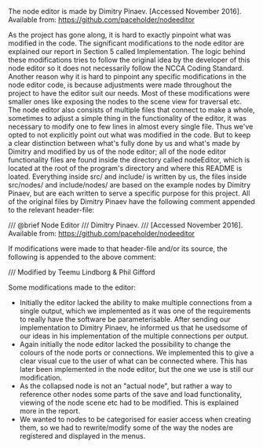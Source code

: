 The node editor is made by Dimitry Pinaev.
[Accessed November 2016]. Available from: https://github.com/paceholder/nodeeditor

As the project has gone along, it is hard to exactly pinpoint what was modified in the code.
The significant modifications to the node editor are explained our report in Section 5 called Implementation.
The logic behind these modifications tries to follow the original idea by the developer of this
node editor so it does not necessarily follow the NCCA Coding Standard. Another reason why it is
hard to pinpoint any specific modifications in the node editor code, is because adjustments were made
throughout the project to have the editor suit our needs. Most of these modifications were smaller ones
like exposing the nodes to the scene view for traversal etc. The node editor also consists of multiple files that
connect to make a whole, sometimes to adjust a simple thing in the functionality of the editor, it was necessary
to modify one to few lines in almost every single file. Thus we've opted to not explicitly point out what
was modified in the code. But to keep a clear distinction between what's fully done by us and what's made by Dimitry and
modified by us of the node editor; all of the node editor functionality files are found inside the directory
called nodeEditor, which is located at the root of the program's directory and where this README is loated.
Everything inside src/ and include/ is written by us, the files inside src/nodes/ and include/nodes/ are based on
the example nodes by Dimitry Pinaev, but are each written to serve a specific purpose for this project.
All of the original files by Dimitry Pinaev have the following comment appended to the relevant header-file:

/// @brief Node Editor
/// Dimitry Pinaev.
/// [Accessed November 2016]. Available from: https://github.com/paceholder/nodeeditor

If modifications were made to that header-file and/or its source, the following is appended to the above comment:

/// Modified by Teemu Lindborg & Phil Gifford

Some modifications made to the editor:
- Initially the editor lacked the ability to make multiple connections from a single output,
  which we implemented as it was one of the requirements to really have the software be
  parameterisable. After sending our implementation to Dimitry Pinaev, he informed us that he
  usedsome of our ideas in his implementation of the multiple connections per output.
- Again initially the node editor lacked the possibility to change the colours of the node ports
  or connections. We implemented this to give a clear visual cue to the user of what can be connected
  where. This has later been implemented in the node editor, but the one we use is still our modification.
- As the collapsed node is not an "actual node", but rather a way to reference other nodes some parts of
  the save and load functionality, viewing of the node scene etc had to be modified. This is explained more
  in the report.
- We wanted to nodes to be categorised for easier access when creating them, so we had to rewrite/modify
  some of the way the nodes are registered and displayed in the menus.
